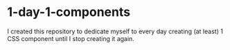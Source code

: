 # 1-day-1-components
I created this repository to dedicate myself to every day creating (at least) 1 CSS component until I stop creating it again.

